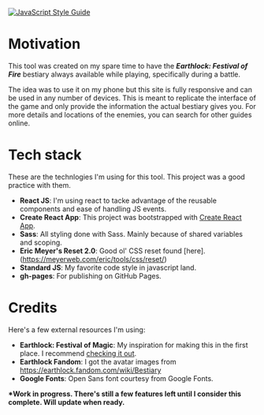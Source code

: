 [![JavaScript Style Guide](https://img.shields.io/badge/code_style-standard-brightgreen.svg)](https://standardjs.com)

# Motivation
This tool was created on my spare time to have the ___Earthlock: Festival of Fire___ bestiary always available while playing, specifically during a battle.

The idea was to use it on my phone but this site is fully responsive and can be used in any number of devices. This is meant to replicate the interface of the game and only provide the information the actual bestiary gives you. For more details and locations of the enemies, you can search for other guides online.

# Tech stack
These are the technlogies I'm using for this tool. This project was a good practice with them.
* __React JS__: I'm using react to tacke advantage of the reusable components and ease of handling JS events. 
* __Create React App__: This project was bootstrapped with [Create React App](https://github.com/facebook/create-react-app).
* __Sass__: All styling done with Sass. Mainly because of shared variables and scoping.
* __Eric Meyer's Reset 2.0__: Good ol' CSS reset found [here].(https://meyerweb.com/eric/tools/css/reset/)
* __Standard JS__: My favorite code style in javascript land.
* __gh-pages__: For publishing on GitHub Pages. 

# Credits
Here's a few external resources I'm using:
* __Earthlock: Festival of Magic__: My inspiration for making this in the first place. I recommend [checking it out](https://www.snowcastlegames.com/earthlock).
* __Earthlock Fandom__: I got the avatar images from https://earthlock.fandom.com/wiki/Bestiary
* __Google Fonts__: Open Sans font courtesy from Google Fonts.

__*Work in progress. There's still a few features left until I consider this complete. Will update when ready.__
